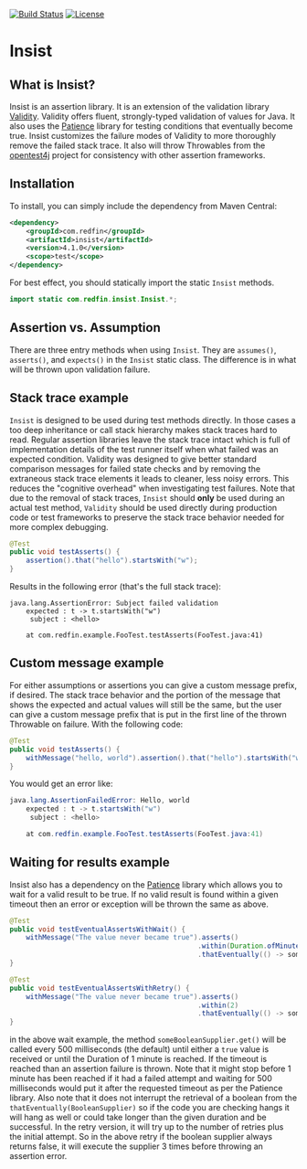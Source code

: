[![Build Status](https://travis-ci.org/redfin/insist.svg?branch=master)](https://travis-ci.org/redfin/insist)
[![License](http://img.shields.io/:license-apache-brightgreen.svg)](http://www.apache.org/licenses/LICENSE-2.0.html)

# Insist

## What is Insist?

Insist is an assertion library.
It is an extension of the validation library [Validity](https://github.com/redfin/validity).
Validity offers fluent, strongly-typed validation of values for Java.
It also uses the [Patience](https://github.com/redfin/patience) library for testing conditions that eventually become true.
Insist customizes the failure modes of Validity to more thoroughly remove the failed stack trace.
It also will throw Throwables from the [opentest4j](https://github.com/ota4j-team/opentest4j) project for consistency with other assertion frameworks.

## Installation

To install, you can simply include the dependency from Maven Central:

```xml
<dependency>
    <groupId>com.redfin</groupId>
    <artifactId>insist</artifactId>
    <version>4.1.0</version>
    <scope>test</scope>
</dependency>
```

For best effect, you should statically import the static `Insist` methods.
```java
import static com.redfin.insist.Insist.*;
```

## Assertion vs. Assumption

There are three entry methods when using `Insist`.
They are `assumes()`, `asserts()`, and `expects()` in the `Insist` static class.
The difference is in what will be thrown upon validation failure.

## Stack trace example

`Insist` is designed to be used during test methods directly.
In those cases a too deep inheritance or call stack hierarchy makes stack traces hard to read.
Regular assertion libraries leave the stack trace intact which is full of implementation details of the test runner itself when what failed was an expected condition.
Validity was designed to give better standard comparison messages for failed state checks and by removing the extraneous stack trace elements it leads to cleaner, less noisy errors.
This reduces the "cognitive overhead" when investigating test failures.
Note that due to the removal of stack traces, `Insist` should **only** be used during an actual test method, `Validity` should be used directly during production code or test frameworks to preserve the stack trace behavior needed for more complex debugging.

```java
@Test
public void testAsserts() {
    assertion().that("hello").startsWith("w");
}
```
Results in the following error (that's the full stack trace):
```
java.lang.AssertionError: Subject failed validation
    expected : t -> t.startsWith("w")
     subject : <hello>

	at com.redfin.example.FooTest.testAsserts(FooTest.java:41)
```

## Custom message example

For either assumptions or assertions you can give a custom message prefix, if desired.
The stack trace behavior and the portion of the message that shows the expected and actual values will still be the same, but the user can give a custom message prefix that is put in the first line of the thrown Throwable on failure.
With the following code:

```java
@Test
public void testAsserts() {
    withMessage("hello, world").assertion().that("hello").startsWith("w");
}
```

You would get an error like:

```java
java.lang.AssertionFailedError: Hello, world
    expected : t -> t.startsWith("w")
     subject : <hello>

	at com.redfin.example.FooTest.testAsserts(FooTest.java:41)
```

## Waiting for results example

Insist also has a dependency on the [Patience](https://github.com/redfin/patience) library which allows you to wait for
a valid result to be true. If no valid result is found within a given timeout then
an error or exception will be thrown the same as above.

```java
@Test
public void testEventualAssertsWithWait() {
    withMessage("The value never became true").asserts()
                                              .within(Duration.ofMinutes(1))
                                              .thatEventually(() -> someBooleanSupplier.get());
}

@Test
public void testEventualAssertsWithRetry() {
    withMessage("The value never became true").asserts()
                                              .within(2)
                                              .thatEventually(() -> someBooleanSupplier.get());
}
```

in the above wait example, the method `someBooleanSupplier.get()` will be called every 500 milliseconds (the default)
until either a `true` value is received or until the Duration of 1 minute is reached. If the timeout
is reached than an assertion failure is thrown.
Note that it might stop before 1 minute has been reached if it had a failed attempt and waiting for 500 milliseconds
would put it after the requested timeout as per the Patience library.
Also note that it does not interrupt the retrieval of a boolean from the `thatEventually(BooleanSupplier)` so
if the code you are checking hangs it will hang as well or could take longer than the given duration and be successful.
In the retry version, it will try up to the number of retries plus the initial attempt. So in the above retry if the
boolean supplier always returns false, it will execute the supplier 3 times before throwing an assertion error.
